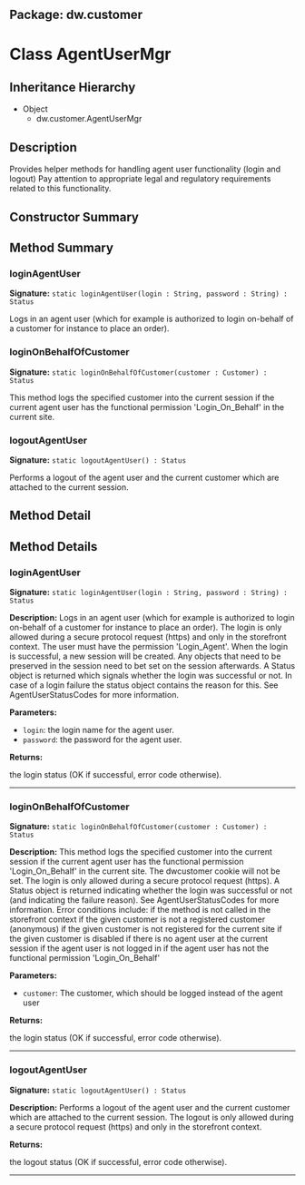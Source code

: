 ## Package: dw.customer

# Class AgentUserMgr

## Inheritance Hierarchy

- Object
  - dw.customer.AgentUserMgr

## Description

Provides helper methods for handling agent user functionality (login and logout) Pay attention to appropriate legal and regulatory requirements related to this functionality.

## Constructor Summary

## Method Summary

### loginAgentUser

**Signature:** `static loginAgentUser(login : String, password : String) : Status`

Logs in an agent user (which for example is authorized to login on-behalf of a customer for instance to place an order).

### loginOnBehalfOfCustomer

**Signature:** `static loginOnBehalfOfCustomer(customer : Customer) : Status`

This method logs the specified customer into the current session if the current agent user has the functional permission 'Login_On_Behalf' in the current site.

### logoutAgentUser

**Signature:** `static logoutAgentUser() : Status`

Performs a logout of the agent user and the current customer which are attached to the current session.

## Method Detail

## Method Details

### loginAgentUser

**Signature:** `static loginAgentUser(login : String, password : String) : Status`

**Description:** Logs in an agent user (which for example is authorized to login on-behalf of a customer for instance to place an order). The login is only allowed during a secure protocol request (https) and only in the storefront context. The user must have the permission 'Login_Agent'. When the login is successful, a new session will be created. Any objects that need to be preserved in the session need to bet set on the session afterwards. A Status object is returned which signals whether the login was successful or not. In case of a login failure the status object contains the reason for this. See AgentUserStatusCodes for more information.

**Parameters:**

- `login`: the login name for the agent user.
- `password`: the password for the agent user.

**Returns:**

the login status (OK if successful, error code otherwise).

---

### loginOnBehalfOfCustomer

**Signature:** `static loginOnBehalfOfCustomer(customer : Customer) : Status`

**Description:** This method logs the specified customer into the current session if the current agent user has the functional permission 'Login_On_Behalf' in the current site. The dwcustomer cookie will not be set. The login is only allowed during a secure protocol request (https). A Status object is returned indicating whether the login was successful or not (and indicating the failure reason). See AgentUserStatusCodes for more information. Error conditions include: if the method is not called in the storefront context if the given customer is not a registered customer (anonymous) if the given customer is not registered for the current site if the given customer is disabled if there is no agent user at the current session if the agent user is not logged in if the agent user has not the functional permission 'Login_On_Behalf'

**Parameters:**

- `customer`: The customer, which should be logged instead of the agent user

**Returns:**

the login status (OK if successful, error code otherwise).

---

### logoutAgentUser

**Signature:** `static logoutAgentUser() : Status`

**Description:** Performs a logout of the agent user and the current customer which are attached to the current session. The logout is only allowed during a secure protocol request (https) and only in the storefront context.

**Returns:**

the logout status (OK if successful, error code otherwise).

---